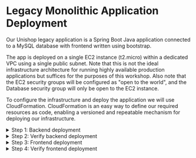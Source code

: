 # Legacy Monolithic Application Deployment
Our Unishop legacy application is a Spring Boot Java application connected to a MySQL database with frontend written
using bootstrap.

The app is deployed on a single EC2 instance (t2.micro) within a dedicated VPC using a single public subnet. Note
that this is not the ideal infrastructure architecture for running highly available production applications but
suffices for the purposes of this workshop. Also note that the EC2 security groups will be configured
as "open to the world", and the Database security group will only be open to the EC2 instance.

To configure the infrastructure and deploy the application we will use CloudFormation. CloudFormation is an easy way to
define our required resources as code, enabling a versioned and repeatable mechanism for deploying our infrastructure.

<details>
<summary>	
Step 1: Backend deployment
</summary>
<br>

**IMPORTANT:** If you are running this workshop via an AWS or AWS Partner managed event, the enviroment might be already deployed for you. Check that with your event host. If confirmed, in such case skip to the Step 2 below, because the back-end has been to be deployed already.
	
**1.1** Download the CloudFormation template from [here](../MonoToMicroAssets/MonoToMicroCF.template) to your local machine.
```diff
Save file name: MonoToMicroCF.template
```

**1.2** Log into your AWS console. 

**1.3** Navigate to CloudFormation.  
<br>
![](../MonoToMicroAssets/assets1024/CloudFormationStep1.png)

**1.4** Click **Create stack** to start the process.  
<br>
![](../MonoToMicroAssets/assets1024/CloudFormationStep2.png)

**1.5** Select **Upload a template file** and **Choose file** to upload the file that you've downloaded in step 1.1. Finally, click **Next** 
<br>
![](../MonoToMicroAssets/assets1024/CloudFormationStep3.png) 

**1.6** Enter a name for the stack
```diff
Stack Name: MonoToMicro
```

![](../MonoToMicroAssets/assets1024/CloudFormationStep4.png)  

**1.7** Click **Next** to skip the stack configuration options, as we will use defaults in this section.  
<br>
![](../MonoToMicroAssets/assets1024/CloudFormationStep5.png)

**1.8** Review the details for creating the stack, tick the **I acknowledge that AWS CloudFormation might create IAM resources** box and click **Create Stack**.  
<br>
![](../MonoToMicroAssets/assets1024/CloudFormationStep6.png)

**1.9** The CloudFormation stack creation process will take up to 30 minutes to complete. The VPC resources will be
created fairly quickly. The database and EC2 resources will be created next while code will be cloned and build process will be initiated (which will take the majority of the time).
While the resources are being created, you will see the following screen and events depicted below. If you are having
issues, call a workshop instructor to help you troubleshoot.  
<br>
![](../MonoToMicroAssets/assets1024/CloudFormationStep7.png)

**1.10** Once the stack creation process completes, you should see the following **CREATE_COMPLETE** message.  
<br>
![](../MonoToMicroAssets/assets1024/CloudFormationStep8.png)

```diff
- NOTE: You need to wait for the CloudFormation deployment to complete before you 
- progress to the next step!
```

</details>

<details>
<summary>	
Step 2: Verify backend deployment
</summary>
<br> 

```diff
- NOTE: Make sure CloudFormation deployment is finished and you see the "CREATE_COMPLETE" message.
```

**2.1** Visit the [CloudFormation home page](https://console.aws.amazon.com/cloudformation/home) and click on the name of the stack corresponding to your deployment. Click on the Outputs tab and copy the PublicDns value. This is the DNS name for the EC2 instance that is running our **Unishop** application. We will use that DNS name for accessing the application and later for hooking it up with API Gateway.

![](../MonoToMicroAssets/assets1024/CloudFormationStep9.png)

**2.2** To access the Unishop application, use the copied URL from step 2.1 (e.g. http://ec2-XXX-XXX-XXX-XXX.compute-1.amazonaws.com/unicorns) into your browser or via curl at the command line. You should see a response similar to the below image.

```diff
- NOTE: Use HTTP (not HTTPS) for this GET call and don't forget to add /unicorns at the end of the copied URL
```

![](../MonoToMicroAssets/assets1024/CloudFormationStep10.png)
Now that we have the backend (java spring boot application) deployed, let's deploy the frontend using S3 static website hosting  

</details>

<details>
<summary> 
Step 3: Frontend deployment
</summary>
<br> 

For the frontend we will use S3 static web hosting. It is a simple yet powerful hosting solution which auto-scale and meet growing needs automatically.  

**3.1** The UI code has been synced and pushed to S3 bucket as part of the build process. Navigate to S3 and find the bucket named **unishop-ui-xxxxx** (where xxxxx is a random number generated by the build process)  

**3.2** Click the **properties** tab, select the **Static website hosting** option.
<br>
![](../MonoToMicroAssets/assets1024/S3StaticSite16.png)  

**3.3** Select the **Use this bucket to host a website**. Use **index.html** and **error.html** as the index and error documents. Press **save**. 
```diff
Tick: "Use this bucket to host a web site"
Index document: index.html
Error document: error.html
```
![](../MonoToMicroAssets/assets1024/S3StaticSite17.png)  
<br>
**3.4** Once saved you should see purple tick highlighted on the **Static website hosting**. 
<br>
![](../MonoToMicroAssets/assets1024/S3StaticSite18.png)  
<br>
</details>

<details>
<summary> 
Step 4: Verify frontend deployment
</summary>
<br> 

**4.1** Navigate to **Static website hosting** and click the endpoint URL.  
<br>
![](../MonoToMicroAssets/assets1024/S3StaticSite19.png)  

**4.2** You should see the Unishop landing page, but, unless you are extreamly lucky, you won't see unicorns loading. The reason for that is that the monolithic legacy API's endpoint is not configured properly. We will need to download config.json file from S3, change the URL within, and reload it to S3.
![](../MonoToMicroAssets/assets1024/NoUnicorns.png)  

**4.3** Download the config.json file from the **unishop-ui-xxxxx** to your local machine. 
```diff
Save file name: config.json
```
**4.4** Open the newly downloaded config.json file and replace the host URL with the one you copied on step **2.1** above (this will allow the UI to connect to the correct backend URL).  
```diff
- NOTE: Use the copied ULR without the /unicorns
- NOTE: Make sure you are using HTTP (not HTTPS)
- NOTE: Make sure there is no forward slash at the end of the URL
```
![](../MonoToMicroAssets/assets1024/S3StaticSite10.png)

**4.5** Upload config.json back to your S3 static website, make sure you grant public access to the file. 
Once uploaded, you can refresh your browser and you should see content served from the new URL  
  
```diff
- NOTE: Make sure you grant public access to the file
```
![](../MonoToMicroAssets/assets1024/S3fileuploadGrantAccess.png)

```diff
- Note: you first need to register and then login in order to add Unicorns to your basket.  
```
![](../MonoToMicroAssets/assets1024/S3StaticSite20.png)  

Open the Developer Console of your browser, and check the outputs.

**4.6** Play with the application.

1. Register yourself into the application. You just need to provide an e-mail, and at this point to simplify our interactions it doesn't need to be a valid one. However, **be sure of taking note of it**. We are going to need it later.
2. Check the output at your browser's developer console. You will get something like `{uuid: "f031e124-f75a-4112-1234-78abbcc9d070", email: "<provided email>} "User Signed Up"`. Take note of this UUID as this is going to identify this user and it's basket.
3. Log in into the application. You just need to provide the registered email. Check that the message `[] "Got the cart"` will appear.
4. Add/remove items to your shopping cart. Check the outputs at the browser's console.

</details>




